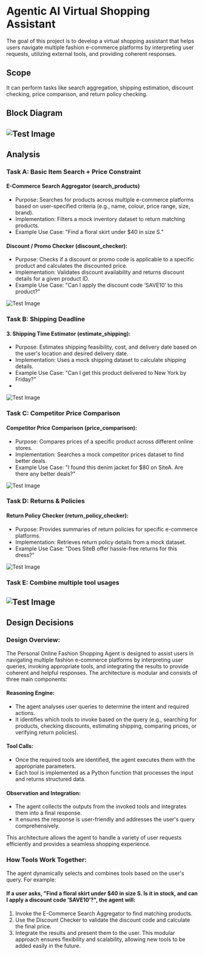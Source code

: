 # Agentic AI Virtual Shopping Assistant
The goal of this project is to develop a virtual shopping assistant that helps users navigate multiple fashion e-commerce platforms by interpreting user requests, utilizing external tools, and providing coherent responses.
## Scope
It can perform tasks like search aggregation, shipping estimation, discount checking, price comparison, and return policy checking.
## Block Diagram
![Test Image](https://raw.githubusercontent.com/utkarshx27/virtual_shopping_assistant/d86fa2a44c09bf1b1644089493000560740f2a9d/docs/User%20Prompt.png)
---
## Analysis
### Task A: Basic Item Search + Price Constraint
####	E-Commerce Search Aggregator (search_products)
-	Purpose: Searches for products across multiple e-commerce platforms based on user-specified criteria (e.g., name, colour, price range, size, brand).
-	Implementation: Filters a mock inventory dataset to return matching products.
-	Example Use Case: "Find a floral skirt under $40 in size S."
####	Discount / Promo Checker (discount_checker):
-	Purpose: Checks if a discount or promo code is applicable to a specific product and calculates the discounted price.
-	Implementation: Validates discount availability and returns discount details for a given product ID.
-	Example Use Case: "Can I apply the discount code ‘SAVE10’ to this product?"

![Test Image](https://raw.githubusercontent.com/utkarshx27/virtual_shopping_assistant/d0e41f7336dedf911a5e78502d1e76e6f5105554/logs/test1.png)
### Task B: Shipping Deadline
####	3.	Shipping Time Estimator (estimate_shipping): 
-	Purpose: Estimates shipping feasibility, cost, and delivery date based on the user's location and desired delivery date.
-	Implementation: Uses a mock shipping dataset to calculate shipping details.
-	Example Use Case: "Can I get this product delivered to New York by Friday?"
-	
![Test Image](https://raw.githubusercontent.com/utkarshx27/virtual_shopping_assistant/d0e41f7336dedf911a5e78502d1e76e6f5105554/logs/test2.png)
### Task C: Competitor Price Comparison
#### Competitor Price Comparison (price_comparison):
-	Purpose: Compares prices of a specific product across different online stores.
-	Implementation: Searches a mock competitor prices dataset to find better deals.
- Example Use Case: "I found this denim jacket for $80 on SiteA. Are there any better deals?"

![Test Image](https://raw.githubusercontent.com/utkarshx27/virtual_shopping_assistant/d0e41f7336dedf911a5e78502d1e76e6f5105554/logs/task3.png)
### Task D: Returns & Policies
#### Return Policy Checker (return_policy_checker):
-	Purpose: Provides summaries of return policies for specific e-commerce platforms.
-	Implementation: Retrieves return policy details from a mock dataset.
-	Example Use Case: "Does SiteB offer hassle-free returns for this dress?"

![Test Image](https://raw.githubusercontent.com/utkarshx27/virtual_shopping_assistant/d0e41f7336dedf911a5e78502d1e76e6f5105554/logs/task4.png)
### Task E: Combine multiple tool usages
![Test Image](https://raw.githubusercontent.com/utkarshx27/virtual_shopping_assistant/d0e41f7336dedf911a5e78502d1e76e6f5105554/logs/test1.png)
---
## Design Decisions
### Design Overview:
The Personal Online Fashion Shopping Agent is designed to assist users in navigating multiple fashion e-commerce platforms by interpreting user queries, invoking appropriate tools, and integrating the results to provide coherent and helpful responses. The architecture is modular and consists of three main components:
####	Reasoning Engine:
-	The agent analyses user queries to determine the intent and required actions.
-	It identifies which tools to invoke based on the query (e.g., searching for products, checking discounts, estimating shipping, comparing prices, or verifying return policies).
####	Tool Calls:
-	Once the required tools are identified, the agent executes them with the appropriate parameters.
-	Each tool is implemented as a Python function that processes the input and returns structured data.
####	Observation and Integration:
-	The agent collects the outputs from the invoked tools and integrates them into a final response.
-	It ensures the response is user-friendly and addresses the user's query comprehensively.

This architecture allows the agent to handle a variety of user requests efficiently and provides a seamless shopping experience.

### How Tools Work Together:
The agent dynamically selects and combines tools based on the user's query. For example:
####	If a user asks, "Find a floral skirt under $40 in size S. Is it in stock, and can I apply a discount code ‘SAVE10’?", the agent will:
1.	Invoke the E-Commerce Search Aggregator to find matching products.
2.	Use the Discount Checker to validate the discount code and calculate the final price.
3.	Integrate the results and present them to the user.
This modular approach ensures flexibility and scalability, allowing new tools to be added easily in the future.



